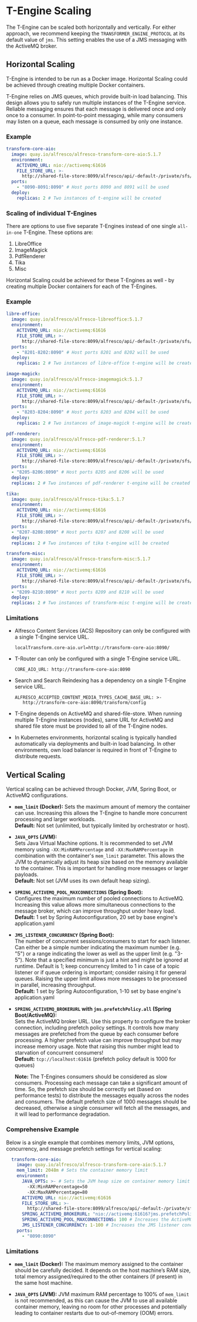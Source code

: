 # T-Engine Scaling

The T-Engine can be scaled both horizontally and vertically. For either approach, we recommend keeping the `TRANSFORMER_ENGINE_PROTOCOL`
at its default value of `jms`. This setting enables the use of a JMS messaging with the ActiveMQ broker.

## Horizontal Scaling
T-Engine is intended to be run as a Docker image. Horizontal Scaling could be achieved through creating multiple Docker containers.

T-Engine relies on JMS queues, which provide built-in load balancing. This design allows you to safely run multiple instances
of the T-Engine service. Reliable messaging ensures that each message is delivered once and only once to a consumer. In point-to-point
messaging, while many consumers may listen on a queue, each message is consumed by only one instance.

### Example
```yaml
transform-core-aio:
  image: quay.io/alfresco/alfresco-transform-core-aio:5.1.7
  environment:
    ACTIVEMQ_URL: nio://activemq:61616
    FILE_STORE_URL: >-
      http://shared-file-store:8099/alfresco/api/-default-/private/sfs/versions/1/file
  ports:
    - "8090-8091:8090" # Host ports 8090 and 8091 will be used
  deploy:
    replicas: 2 # Two instances of t-engine will be created
```

### Scaling of individual T-Engines
There are options to use five separate T-Engines instead of one single `all-in-one` T-Engine. These options are:
  1. LibreOffice
  2. ImageMagick
  3. PdfRenderer
  4. Tika
  5. Misc

Horizontal Scaling could be achieved for these T-Engines as well - by creating multiple Docker containers for each of the T-Engines.

### Example
```yaml
libre-office:
  image: quay.io/alfresco/alfresco-libreoffice:5.1.7
  environment:
    ACTIVEMQ_URL: nio://activemq:61616
    FILE_STORE_URL: >-
      http://shared-file-store:8099/alfresco/api/-default-/private/sfs/versions/1/file
  ports:
    - "8201-8202:8090" # Host ports 8201 and 8202 will be used
  deploy:
    replicas: 2 # Two instances of libre-office t-engine will be created

image-magick:
  image: quay.io/alfresco/alfresco-imagemagick:5.1.7
  environment:
    ACTIVEMQ_URL: nio://activemq:61616
    FILE_STORE_URL: >-
      http://shared-file-store:8099/alfresco/api/-default-/private/sfs/versions/1/file
  ports:
    - "8203-8204:8090" # Host ports 8203 and 8204 will be used
  deploy:
    replicas: 2 # Two instances of image-magick t-engine will be created

pdf-renderer:
  image: quay.io/alfresco/alfresco-pdf-renderer:5.1.7
  environment:
    ACTIVEMQ_URL: nio://activemq:61616
    FILE_STORE_URL: >-
      http://shared-file-store:8099/alfresco/api/-default-/private/sfs/versions/1/file
  ports:
  - "8205-8206:8090" # Host ports 8205 and 8206 will be used
  deploy:
  replicas: 2 # Two instances of pdf-renderer t-engine will be created

tika:
  image: quay.io/alfresco/alfresco-tika:5.1.7
  environment:
    ACTIVEMQ_URL: nio://activemq:61616
    FILE_STORE_URL: >-
      http://shared-file-store:8099/alfresco/api/-default-/private/sfs/versions/1/file
  ports:
  - "8207-8208:8090" # Host ports 8207 and 8208 will be used
  deploy:
  replicas: 2 # Two instances of tika t-engine will be created

transform-misc:
  image: quay.io/alfresco/alfresco-transform-misc:5.1.7
  environment:
    ACTIVEMQ_URL: nio://activemq:61616
    FILE_STORE_URL: >-
      http://shared-file-store:8099/alfresco/api/-default-/private/sfs/versions/1/file
  ports:
  - "8209-8210:8090" # Host ports 8209 and 8210 will be used
  deploy:
  replicas: 2 # Two instances of transform-misc t-engine will be created
```

### Limitations

-  Alfresco Content Services (ACS) Repository can only be configured with a single T-Engine service URL.
   ```
   localTransform.core-aio.url=http://transform-core-aio:8090/
   ```
-  T-Router can only be configured with a single T-Engine service URL.
   ```
   CORE_AIO_URL: http://transform-core-aio:8090
   ```
-  Search and Search Reindexing has a dependency on a single T-Engine service URL.
   ```
   ALFRESCO_ACCEPTED_CONTENT_MEDIA_TYPES_CACHE_BASE_URL: >-
      http://transform-core-aio:8090/transform/config
   ```
-  T-Engine depends on ActiveMQ and shared-file-store. When running multiple T-Engine instances (nodes),
same URL for ActiveMQ and shared file store must be provided to all of the T-Engine nodes.

-  In Kubernetes environments, horizontal scaling is typically handled automatically via deployments and built-in load balancing.
In other environments, own load balancer is required in front of T-Engine to distribute requests.

## Vertical Scaling

Vertical scaling can be achieved through Docker, JVM, Spring Boot, or ActiveMQ configurations.

- **`mem_limit` (Docker):**
  Sets the maximum amount of memory the container can use. Increasing this allows the T-Engine to handle more concurrent processing
  and larger workloads.  
  **Default:** Not set (unlimited, but typically limited by orchestrator or host).


- **`JAVA_OPTS` (JVM):**  
  Sets Java Virtual Machine options. It is recommended to set JVM memory using `-XX:MinRAMPercentage` and `-XX:MaxRAMPercentage`
  in combination with the container's `mem_limit` parameter. This allows the JVM to dynamically adjust its heap size based on
  the memory available to the container. This is important for handling more messages or larger payloads.  
  **Default:** Not set (JVM uses its own default heap sizing).


- **`SPRING_ACTIVEMQ_POOL_MAXCONNECTIONS` (Spring Boot):**  
  Configures the maximum number of pooled connections to ActiveMQ. Increasing this value allows more simultaneous connections to
  the message broker, which can improve throughput under heavy load.  
  **Default:** 1 set by Spring Autoconfiguration, 20 set by base engine's application.yaml


- **`JMS_LISTENER_CONCURRENCY` (Spring Boot):**  
  The number of concurrent sessions/consumers to start for each listener. Can either be a simple number indicating the maximum
  number (e.g. "5") or a range indicating the lower as well as the upper limit (e.g. "3-5"). Note that a specified minimum is
  just a hint and might be ignored at runtime. Default is 1; keep concurrency limited to 1 in case of a topic listener or if queue
  ordering is important; consider raising it for general queues. Raising the upper limit allows more messages to be processed in
  parallel, increasing throughput.  
  **Default:** 1 set by Spring Autoconfiguration, 1-10 set by base engine's application.yaml


- **`SPRING_ACTIVEMQ_BROKERURL` with `jms.prefetchPolicy.all` (Spring Boot/ActiveMQ):**  
  Sets the ActiveMQ broker URL. Use this property to configure the broker connection, including prefetch policy settings.
  It controls how many messages are prefetched from the queue by each consumer before processing. A higher prefetch value can
  improve throughput but may increase memory usage. Note that raising this number might lead to starvation of concurrent consumers!  
  **Default:** `tcp://localhost:61616` (prefetch policy default is 1000 for queues)

  **Note:** The T-Engines consumers should be considered as slow consumers. Processing each message can take a significant amount of time.
  So, the prefetch size should be correctly set (based on performance tests) to distribute the messages equally across the nodes
  and consumers. The default prefetch size of 1000 messages should be decreased, otherwise a single consumer will fetch all the
  messages, and it will lead to performance degradation.


### Comprehensive Example

Below is a single example that combines memory limits, JVM options, concurrency, and message prefetch settings for vertical scaling:

```yaml
  transform-core-aio:
    image: quay.io/alfresco/alfresco-transform-core-aio:5.1.7
    mem_limit: 2048m # Sets the container memory limit
    environment:
      JAVA_OPTS: >- # Sets the JVM heap size on container memory limit
        -XX:MinRAMPercentage=50
        -XX:MaxRAMPercentage=80
      ACTIVEMQ_URL: nio://activemq:61616
      FILE_STORE_URL: >-
        http://shared-file-store:8099/alfresco/api/-default-/private/sfs/versions/1/file
      SPRING_ACTIVEMQ_BROKERURL: "nio://activemq:61616?jms.prefetchPolicy.all=100" # Decreases the message prefetch
      SPRING_ACTIVEMQ_POOL_MAXCONNECTIONS: 100 # Increases the ActiveMQ connection pool 
      JMS_LISTENER_CONCURRENCY: 1-100 # Increases the JMS listener concurrency
    ports:
      - "8090:8090"
```

### Limitations

- **`mem_limit` (Docker):**
  The maximum memory assigned to the container should be carefully decided. It depends on the host machine’s RAM size, total
  memory assigned/required to the other containers (if present) in the same host machine.


- **`JAVA_OPTS` (JVM):**
  JVM maximum RAM percentage to 100% of `mem_limit` is not recommended, as this can cause the JVM to use all available
  container memory, leaving no room for other processes and potentially leading to container restarts due to out-of-memory (OOM)
  errors.
